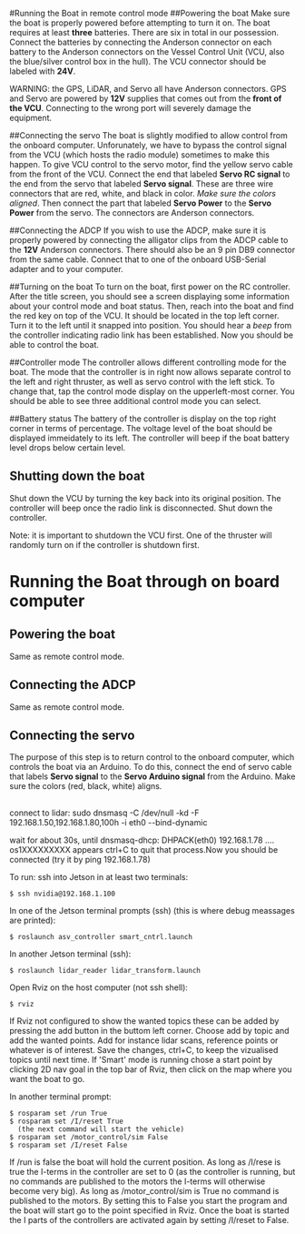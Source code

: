 #Running the Boat in remote control mode
##Powering the boat
Make sure the boat is properly powered before attempting to turn it on. The boat
requires at least **three** batteries. There are six in total in our possession.
Connect the batteries by connecting the Anderson connector on each battery to 
the Anderson connectors on the Vessel Control Unit (VCU, also the blue/silver 
control box in the hull). The VCU connector should be labeled with **24V**.

WARNING: the GPS, LiDAR, and Servo all have Anderson connectors. GPS and Servo 
are powered by **12V** supplies that comes out from the **front of the VCU**. 
Connecting to the wrong port will severely damage the equipment.

##Connecting the servo
The boat is slightly modified to allow control from the onboard computer. Unforunately,
we have to bypass the control signal from the VCU (which hosts the radio module) sometimes
to make this happen. To give VCU control to the servo motor, find the yellow servo
cable from the front of the VCU. Connect the end that labeled **Servo RC signal** to
the end from the servo that labeled **Servo signal**. These are three wire connectors 
that are red, white, and black in color. *Make sure the colors aligned*. Then connect
the part that labeled **Servo Power** to the **Servo Power** from the servo. The 
connectors are Anderson connectors.

##Connecting the ADCP
If you wish to use the ADCP, make sure it is properly powered by connecting the 
alligator clips from the ADCP cable to the **12V** Anderson connectors. There should 
also be an 9 pin DB9 connector from the same cable. Connect that to one of the
onboard USB-Serial adapter and to your computer. 

##Turning on the boat
To turn on the boat, first power on the RC controller. After the title screen, 
you should see a screen displaying some information about your control mode 
and boat status. Then, reach into the boat and find the red key on top of the VCU.
It should be located in the top left corner. Turn it to the left until it snapped
into position. You should hear a *beep* from the controller indicating radio link
has been established. Now you should be able to control the boat.

##Controller mode
The controller allows different controlling mode for the boat. The mode that the 
controller is in right now allows separate control to the left and right thruster,
as well as servo control with the left stick. To change that, tap the control mode
display on the upperleft-most corner. You should be able to see three additional 
control mode you can select. 

##Battery status
The battery of the controller is display on the top right corner in terms of 
percentage. The voltage level of the boat should be displayed immeidately to its
left. The controller will beep if the boat battery level drops below certain level.

## Shutting down the boat
Shut down the VCU by turning the key back into its original position. The controller
will beep once the radio link is disconnected. Shut down the controller.

Note: it is important to shutdown the VCU first. One of the thruster will randomly turn
on if the controller is shutdown first. 


# Running the Boat through on board computer

## Powering the boat
Same as remote control mode.

## Connecting the ADCP
Same as remote control mode. 

## Connecting the servo 
The purpose of this step is to return control to the onboard computer, which
controls the boat via an Arduino. To do this, connect the end of servo cable that
labels **Servo signal** to the **Servo Arduino signal** from the Arduino. Make
sure the colors (red, black, white) aligns. 

## 

connect to lidar:
sudo dnsmasq -C /dev/null -kd -F 192.168.1.50,192.168.1.80,100h -i eth0 --bind-dynamic

wait for about 30s, until dnsmasq-dhcp: DHPACK(eth0) 192.168.1.78 .... os1XXXXXXXXX appears
ctrl+C to quit that process.Now you should be connected (try it by ping 192.168.1.78)

To run:
ssh into Jetson in at least two terminals:
```
$ ssh nvidia@192.168.1.100
``` 
In one of the Jetson terminal prompts (ssh) (this is where debug meassages are printed):
```
$ roslaunch asv_controller smart_cntrl.launch
```
In another Jetson terminal (ssh):
```
$ roslaunch lidar_reader lidar_transform.launch
```
Open Rviz on the host computer (not ssh shell):
```
$ rviz
```
If Rviz not configured to show the wanted topics these can be added by pressing the add button in the buttom left corner. 
Choose add by topic and add the wanted points. Add for instance lidar scans, reference points or whatever is of interest.
Save the changes, ctrl+C, to keep the vizualised topics until next time. If 'Smart' mode is running chose a start point by clicking
2D nav goal in the top bar of Rviz, then click on the map where you want the boat to go.

In another terminal prompt:
```
$ rosparam set /run True
$ rosparam set /I/reset True
  (the next command will start the vehicle)
$ rosparam set /motor_control/sim False
$ rosparam set /I/reset False
```

If /run is false the boat will hold the current position. As long as /I/rese is true the I-terms in the controller are set to 0 (as the controller is running, but no commands are published to the motors the I-terms will otherwise become very big). As long as /motor_control/sim is True no command is published to the motors. By setting this to False you start the program and the boat will start go to the point specified in Rviz. Once the boat is started the I parts of the controllers are activated again by setting /I/reset to False.
